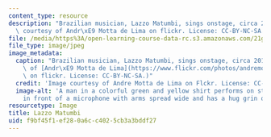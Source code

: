 ```yaml
---
content_type: resource
description: "Brazilian musician, Lazzo Matumbi, sings onstage, circa 2016. (Image\
  \ courtesy of Andr\xE9 Motta de Lima on flickr. License: CC-BY-NC-SA.)"
file: /media/https%3A/open-learning-course-data-rc.s3.amazonaws.com/21g-820-the-beat-of-brazil-brazilian-society-through-its-music-fall-2016/f9bf45f1ef280a6cc4025cb3a3bddf27_21G-820f16.jpg
file_type: image/jpeg
image_metadata:
  caption: "Brazilian musician, Lazzo Matumbi, sings onstage, circa 2016. (Image courtesy\
    \ of [Andr\xE9 Motta de Lima](https://www.flickr.com/photos/andremottadelima/25359050736/in/photolist-ECTLhG-qYjDye-ipWDBK-ipVL8p-imQHyK-gvyMws-ipVk6v-ipVEHK-8oTtmb-ipVSRy-aMhDen-5oHP5X-ipV3BZ-5qDzw3-5dbuvd-aMhDn6-6mEafG-5pFQLd-8p9Gix-5pJno8-9ZJyuV-5onXXM-68WVXL-5qsyaK-5quYVC-dzm1JK-5pJpUH-73JxRt-5pBAjP-5opB6X-5opXfx-a3MCHN-5opCrT-5qDA5A-5osXZb-9ZMoYQ-5otXCG-5qAxzB-5qqBuF-5aPUc9-c2p3mY-c2p4mN-GVpUt7-c2p3LN-c2nWcJ-8nr6na-eZhUUN-drYSsD-c2nXeC-8nxxjq)\
    \ on flickr. License: CC-BY-NC-SA.)"
  credit: 'Image courtesy of Andre Motta de Lima on Flckr. License: CC-BY-NC-SA'
  image-alt: 'A man in a colorful green and yellow shirt performs on stage. He sits
    in front of a microphone with arms spread wide and has a hug grin on his face. '
resourcetype: Image
title: Lazzo Matumbi
uid: f9bf45f1-ef28-0a6c-c402-5cb3a3bddf27
---
```

